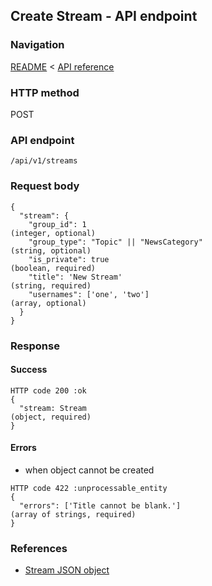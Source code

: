 ## Create Stream - API endpoint

### Navigation
[README](../../../../README.md)
<
[API reference](../../../api_reference.md)

### HTTP method
POST

### API endpoint
`/api/v1/streams`

### Request body
```
{
  "stream": {
    "group_id": 1                                                               (integer, optional)
    "group_type": "Topic" || "NewsCategory"                                     (string, optional)
    "is_private": true                                                          (boolean, required)
    "title": 'New Stream'                                                       (string, required)
    "usernames": ['one', 'two']                                                 (array, optional)
  }
}
```

### Response
#### Success
```
HTTP code 200 :ok
{
  "stream: Stream                                                               (object, required)
}
```

#### Errors
- when object cannot be created
```
HTTP code 422 :unprocessable_entity
{
  "errors": ['Title cannot be blank.']                                          (array of strings, required)
}
```

### References
- [Stream JSON object](../../../json_objects/stream.md)
